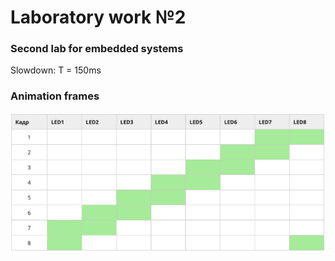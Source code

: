 # Laboratory work №2
### Second lab for embedded systems
Slowdown: T = 150ms

### Animation frames
![alt text](Other/Exercise.png "Exercise")